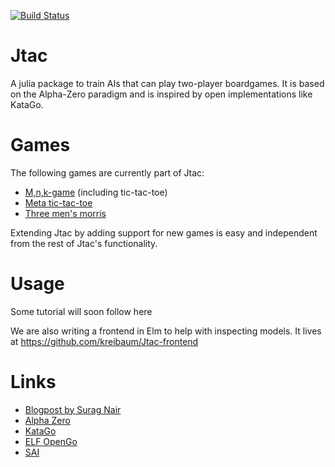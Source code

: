 [![Build Status](https://travis-ci.org/roSievers/Jtac.jl.svg?branch=master)](https://travis-ci.org/roSievers/Jtac.jl)

# Jtac

A julia package to train AIs that can play two-player boardgames. It is based on
the Alpha-Zero paradigm and is inspired by open implementations like KataGo.

# Games

The following games are currently part of Jtac:
- [M,n,k-game](https://en.wikipedia.org/wiki/M,n,k-game) (including tic-tac-toe)
- [Meta tic-tac-toe](https://en.wikipedia.org/wiki/Ultimate_tic-tac-toe)
- [Three men's morris](https://en.wikipedia.org/wiki/Three_men%27s_morris)

Extending Jtac by adding support for new games is easy and independent from the
rest of Jtac's functionality.

# Usage
Some tutorial will soon follow here

We are also writing a frontend in Elm to help with inspecting models. It lives at https://github.com/kreibaum/Jtac-frontend

# Links

- [Blogpost by Surag Nair](https://web.stanford.edu/~surag/posts/alphazero.html)
- [Alpha
  Zero](https://kstatic.googleusercontent.com/files/2f51b2a749a284c2e2dfa13911da965f4855092a179469aedd15fbe4efe8f8cbf9c515ef83ac03a6515fa990e6f85fd827dcd477845e806f23a17845072dc7bd)
- [KataGo](https://arxiv.org/pdf/1902.10565.pdf)
- [ELF OpenGo](https://arxiv.org/pdf/1902.04522.pdf)
- [SAI](https://arxiv.org/pdf/1905.10863.pdf)
